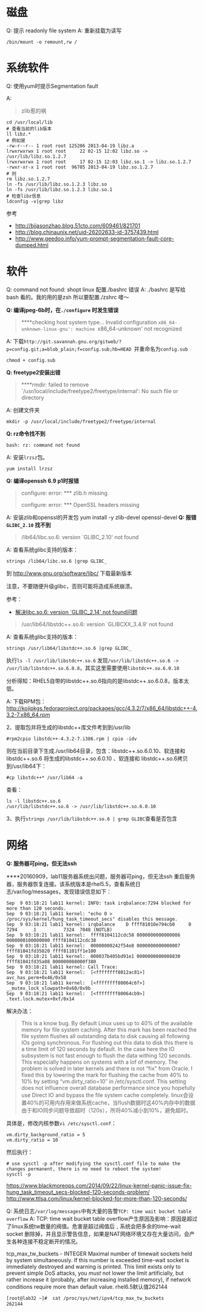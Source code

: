 # 磁盘

Q: 提示 readonly file system
A: 重新挂载为读写

```shell
/bin/mount -o remount,rw /
```

# 系统软件

Q: 使用yum时提示Segmentation fault

A:
> zlib惹的祸

```shell
cd /usr/local/lib
# 查看当前的lib版本
ll libz.*
# 例如是
-rw-r--r-- 1 root root 125206 2013-04-19 libz.a
lrwxrwxrwx 1 root root     22 02-15 12:02 libz.so -> /usr/lib/libz.so.1.2.7
lrwxrwxrwx 1 root root     17 02-15 12:03 libz.so.1 -> libz.so.1.2.7
-rwxr-xr-x 1 root root  96705 2013-04-19 libz.so.1.2.7
# 则
rm libz.so.1.2.7
ln -fs /usr/lib/libz.so.1.2.3 libz.so
ln -fs /usr/lib/libz.so.1.2.3 libz.so.1
# 检查libz信息
ldconfig -v|grep libz
```

参考
- http://bjjasonzhao.blog.51cto.com/609461/821701
- http://blog.chinaunix.net/uid-26202633-id-3757439.html
- http://www.geedoo.info/yum-prompt-segmentation-fault-core-dumped.html

# 软件

Q: command not found: shopt linux 配置./bashrc 错误
A: ./bashrc 是写给bash 看的。我的用的是zsh 所以要配置./zshrc 喽～

**Q: 编译jpeg-6b时，在`./configure` 时发生错误**

> ****checking host system type... Invalid configuration `x86_64-unknown-linux-gnu': machine `x86_64-unknown' not recognized

A: 下载`http://git.savannah.gnu.org/gitweb/?p=config.git;a=blob_plain;f=config.sub;hb=HEAD `并重命名为`config.sub`

    chmod + config.sub
**Q: freetype2安装出错**

> ****rmdir: failed to remove `/usr/local/include/freetype2/freetype/internal': No such file or directory

A: 创建文件夹

    mkdir -p /usr/local/include/freetype2/freetype/internal
**Q: rz命令找不到**

```shell
bash: rz: command not found
```

A: 安装`lrzsz`包。

    yum install lrzsz
**Q: 编译openssh 6.9 p1时报错**

> configure: error: *** zlib.h missing
>
> configure: error: *** OpenSSL headers missing

A: 安装zlib和openssl的开发包
    yum install -y zlib-devel openssl-devel
**Q: 报错`GLIBC_2.10` 找不到**

> /lib64/libc.so.6: version `GLIBC_2.10' not found

A: 查看系统glibc支持的版本：

```shell
strings /lib64/libc.so.6 |grep GLIBC_
```

到 http://www.gnu.org/software/libc/ 下载最新版本

注意，不要随便升级glibc，否则可能将造成系统崩溃。

参考：

- [解决libc.so.6: version `GLIBC_2.14' not found问题](http://blog.csdn.net/cpplang/article/details/8462768)

> /usr/lib64/libstdc++.so.6: version `GLIBCXX_3.4.9' not found

A: 查看系统glibc支持的版本：

```shell
strings /usr/lib64/libstdc++.so.6 |grep GLIBC_
```

执行`ls -l /usr/lib/libstdc++.so.6`
发现`/usr/lib/libstdc++.so.6 -> /usr/lib/libstdc++.so.6.0.8`，其实这里需要使用`libstdc++.so.6.0.10`

分析得知：RHEL5自带的libstdc++.so.6指向的是libstdc++.so.6.0.8，版本太低。

A: 下载RPM包：http://kojipkgs.fedoraproject.org/packages/gcc/4.3.2/7/x86_64/libstdc++-4.3.2-7.x86_64.rpm

2、提取包并将生成的libstdc++库文件考到到/usr/lib

```shell
#rpm2cpio libstdc++-4.3.2-7.i386.rpm | cpio -idv
```
则在当前目录下生成./usr/lib64目录，包含：libstdc++.so.6.0.10、软连接和 libstdc++.so.6
将生成的libstdc++.so.6.0.10 、软连接和 libstdc++.so.6拷贝到/usr/lib64下：
```shell
#cp libstdc++* /usr/lib64 -a
```
查看：
```shell
ls -l libstdc++.so.6
/usr/lib/libstdc++.so.6 -> /usr/lib/libstdc++.so.6.0.10
```

3、执行`strings /usr/lib/libstdc++.so.6 | grep GLIBC`查看是否包含


# 网络

**Q: 服务器可ping，但无法ssh**

****20160909，lab11服务器系统出问题，服务器可ping，但无法ssh
重启服务器，服务器恢复连接。该系统版本是rhel5.5，查看系统日志/var/log/messages，发现错误信息如下：

```
Sep  9 03:18:21 lab11 kernel: INFO: task irqbalance:7294 blocked for more than 120 seconds.
Sep  9 03:18:21 lab11 kernel: "echo 0 > /proc/sys/kernel/hung_task_timeout_secs" disables this message.
Sep  9 03:18:21 lab11 kernel: irqbalance    D ffff81010e794cb0     0  7294      1          7324  7048 (NOTLB)
Sep  9 03:18:21 lab11 kernel:  ffff8104112cdc58 0000000000000086 0000000100000000 ffff8104112cdc38
Sep  9 03:18:21 lab11 kernel:  00000000242f54e8 0000000000000007 ffff81041fd35820 ffff81101ff1e100
Sep  9 03:18:21 lab11 kernel:  000037b405bd91e1 0000000000008830 ffff81041fd35a08 000000088000f380
Sep  9 03:18:21 lab11 kernel: Call Trace:
Sep  9 03:18:21 lab11 kernel:  [<ffffffff8012ac81>] avc_has_perm+0x46/0x58
Sep  9 03:18:21 lab11 kernel:  [<ffffffff80064c6f>] __mutex_lock_slowpath+0x60/0x9b
Sep  9 03:18:21 lab11 kernel:  [<ffffffff80064cb9>] .text.lock.mutex+0xf/0x14
```


解决办法：

> This is a know bug. By default Linux uses up to 40% of the available memory for file system caching. After this mark has been reached the file system flushes all outstanding data to disk causing all following IOs going synchronous. For flushing out this data to disk this there is a time limit of 120 seconds by default. In the case here the IO subsystem is not fast enough to flush the data withing 120 seconds. This especially happens on systems with a lof of memory.
> The problem is solved in later kernels and there is not “fix” from Oracle. I fixed this by lowering the mark for flushing the cache from 40% to 10% by setting “vm.dirty_ratio=10″ in /etc/sysctl.conf. This setting does not influence overall database performance since you hopefully use Direct IO and bypass the file system cache completely.
> linux会设置40%的可用内存用来做系统cache，当flush数据时这40%内存中的数据由于和IO同步问题导致超时（120s），所将40%减小到10%，避免超时。

具体是，修改内核参数`vi /etc/sysctl.conf`：

```
vm.dirty_background_ratio = 5
vm.dirty_ratio = 10
```

然后执行：

```shell
# use sysctl -p after modifying the sysctl.conf file to make the changes permanent, there is no need to reboot the system!
sysctl -p
```

https://www.blackmoreops.com/2014/09/22/linux-kernel-panic-issue-fix-hung_task_timeout_secs-blocked-120-seconds-problem/
http://www.ttlsa.com/linux/kernel-blocked-for-more-than-120-seconds/

Q: 系统日志`/var/log/messages`中有大量的告警`TCP: time wait bucket table overflow`
A: TCP: time wait bucket table overflow产生原因及影响：原因是超过了linux系统tw数量的阀值。危害是超过阀值后﹐系统会把多余的time-wait socket 删除掉，并且显示警告信息，如果是NAT网络环境又存在大量访问，会产生各种连接不稳定断开的情况。


tcp_max_tw_buckets - INTEGER
    Maximal number of timewait sockets held by system simultaneously.
    If this number is exceeded time-wait socket is immediately destroyed
    and warning is printed. This limit exists only to prevent
    simple DoS attacks, you _must_ not lower the limit artificially,
    but rather increase it (probably, after increasing installed memory),
    if network conditions require more than default value.
rhel6.5默认值262144

```sh
[root@lab32 ~]#  cat /proc/sys/net/ipv4/tcp_max_tw_buckets
262144
```

